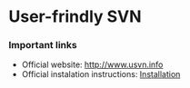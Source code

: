 User-frindly SVN
================

### Important links
 * Official website: http://www.usvn.info
 * Official instalation instructions: [Installation](https://github.com/usvn/usvn/wiki/Installation)
